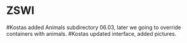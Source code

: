 # ZSWI

#Kostas added Animals subdirectory 06.03, later we going to override containers with animals.
#Kostas updated interface, added pictures.
